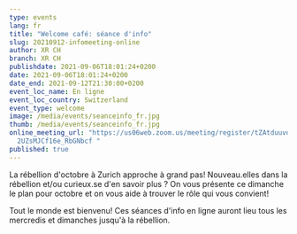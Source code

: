 ```yaml
---
type: events
lang: fr
title: "Welcome café: séance d'info"
slug: 20210912-infomeeting-online
author: XR CH
branch: XR CH
publishdate: 2021-09-06T18:01:24+0200
date: 2021-09-06T18:01:24+0200
date_end: 2021-09-12T21:30:00+0200
event_loc_name: En ligne
event_loc_country: Switzerland
event_type: welcome
image: /media/events/seanceinfo_fr.jpg
thumb: /media/events/seanceinfo_fr.jpg
online_meeting_url: "https://us06web.zoom.us/meeting/register/tZAtduuvqDgpHNT-r\
  2UZsMJCf16e_RbGNbcf "
published: true
---
```

La rébellion d'octobre à Zurich approche à grand pas! Nouveau.elles dans la rébellion et/ou curieux.se d'en savoir plus ? On vous présente ce dimanche le plan pour octobre et on vous aide à trouver le rôle qui vous convient! 

Tout le monde est bienvenu! Ces séances d'info en ligne auront lieu tous les mercredis et dimanches jusqu'à la rébellion.